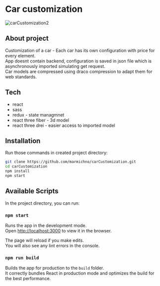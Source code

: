 # Car customization

![carCustomization2](https://user-images.githubusercontent.com/72525469/124497707-8e3e4300-ddbb-11eb-932e-71a52b24b577.gif)

## About project

Customization of a car - Each car has its own configuration with price for every element.<br>
App doesnt contain backend, configuration is saved in json file which is asynchronously imported simulating get request.<br>
Car models are compressed using draco compression to adapt them for web standards.

## Tech

- react
- sass
- redux - state managmnet
- react three fiber - 3d model
- react three drei -  easier access to imported model


## Installation

Run those commands in created project directory:
```sh
git clone https://github.com/marmichno/carCustomization.git
cd carCustomization
npm install
npm start
```

## Available Scripts

In the project directory, you can run:

### `npm start`

Runs the app in the development mode.\
Open [http://localhost:3000](http://localhost:3000) to view it in the browser.

The page will reload if you make edits.\
You will also see any lint errors in the console.

### `npm run build`

Builds the app for production to the `build` folder.\
It correctly bundles React in production mode and optimizes the build for the best performance.

